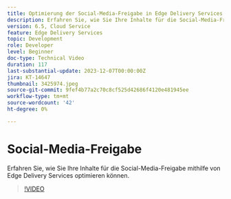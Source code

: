 ```yaml
---
title: Optimierung der Social-Media-Freigabe in Edge Delivery Services
description: Erfahren Sie, wie Sie Ihre Inhalte für die Social-Media-Freigabe mithilfe von Edge Delivery Services optimieren können.
version: 6.5, Cloud Service
feature: Edge Delivery Services
topic: Development
role: Developer
level: Beginner
doc-type: Technical Video
duration: 117
last-substantial-update: 2023-12-07T00:00:00Z
jira: KT-14647
thumbnail: 3425974.jpeg
source-git-commit: 9fef4b77a2c70c8cf525d42686f4120e481945ee
workflow-type: tm+mt
source-wordcount: '42'
ht-degree: 0%

---
```



# Social-Media-Freigabe

Erfahren Sie, wie Sie Ihre Inhalte für die Social-Media-Freigabe mithilfe von Edge Delivery Services optimieren können.

>[!VIDEO](https://video.tv.adobe.com/v/3425974/?learn=on)
